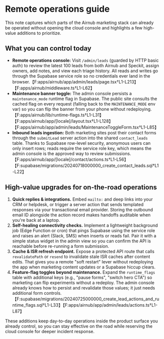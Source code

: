# Remote operations guide

This note captures which parts of the Airnub marketing stack can already be operated without
opening the cloud console and highlights a few high-value additions to prioritize.

## What you can control today

- **Remote operations console:** Visit `/admin/leads` (guarded by HTTP basic auth) to review the
  latest 100 leads from both Airnub and Speckit, assign owners, add notes, and view each triage
  history. All reads and writes go through the Supabase service role so no credentials ever land in
  the browser.【F:apps/airnub/app/admin/leads/page.tsx†L1-L213】【F:apps/airnub/middleware.ts†L1-L62】
- **Maintenance banner toggle:** The admin console persists a `maintenance_mode` runtime flag in
  Supabase. The public site consults the cached flag on every request (falling back to the
  `MAINTENANCE_MODE` env var) so you can flip the banner from your phone without redeploying.【F:apps/airnub/lib/runtime-flags.ts†L1-L31】【F:apps/airnub/app/[locale]/layout.tsx†L1-L128】【F:apps/airnub/app/admin/leads/MaintenanceToggleForm.tsx†L1-L85】
- **Inbound leads ingestion:** Both marketing sites post their contact forms through the `submitLead`
  server action into the shared `contact_leads` table. Thanks to Supabase row-level security,
  anonymous users can only insert rows; reads require the service role key, which means the admin
  console is the approved way to review submissions.【F:apps/airnub/app/[locale]/contact/actions.ts†L1-L56】【F:supabase/migrations/20240718000000_create_contact_leads.sql†L1-L22】

## High-value upgrades for on-the-road operations

1. **Quick replies & integrations.** Embed `mailto:` and deep links into your CRM or helpdesk, or
   trigger a server action that sends templated responses via your transactional email provider.
   Storing the outbound email ID alongside the action record makes handoffs auditable when you're
   back at a laptop.
2. **Self-healing connectivity checks.** Implement a lightweight background job (Edge Function or
   cron) that pings Supabase using the service role and raises an alert (Slack, SMS) when inserts or
   reads fail. Pair it with a simple status widget in the admin view so you can confirm the API is
   reachable before re-running a form submission.
3. **Cache & ISR refresh endpoint.** Expose a protected API route that calls `revalidatePath` or
   `resend` to invalidate stale ISR caches after content edits. That gives you a remote "soft
   restart" lever without redeploying the app when marketing content updates or a Supabase hiccup
   clears.
4. **Feature-flag toggles beyond maintenance.** Expand the `runtime_flags` table with additional
   keys (e.g., "pause forms", "switch hero CTA") so marketing can flip experiments without a
   redeploy. The admin console already knows how to persist and revalidate those values; it just
   needs additional form controls.【F:supabase/migrations/20240725000000_create_lead_actions_and_runtime_flags.sql†L1-L33】【F:apps/airnub/app/admin/leads/actions.ts†L1-L87】

These additions keep day-to-day operations inside the product surface you already control, so you
can stay effective on the road while reserving the cloud console for deeper incident response.
